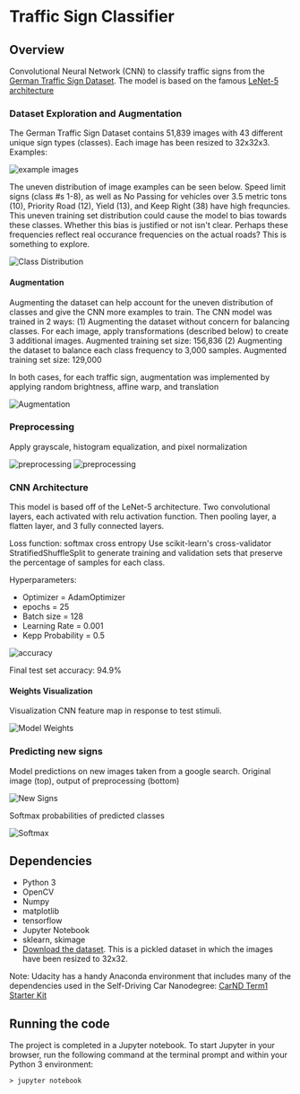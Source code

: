 # Traffic Sign Classifier

## Overview
Convolutional Neural Network (CNN) to classify traffic signs from the [German Traffic Sign Dataset](http://benchmark.ini.rub.de/?section=gtsrb&subsection=dataset). The model is based on the famous [LeNet-5 architecture](http://yann.lecun.com/exdb/lenet/)

### Dataset Exploration and Augmentation
The German Traffic Sign Dataset contains 51,839 images with 43 different unique sign types (classes). Each image has been resized to 32x32x3. Examples:

![example images](documentation_images/examples.png)

The uneven distribution of image examples can be seen below. Speed limit signs (class #s 1-8), as well as No Passing for vehicles over 3.5 metric tons (10), Priority Road (12), Yield (13), and Keep Right (38) have high frequncies. This uneven training set distribution could cause the model to bias towards these classes. Whether this bias is justified or not isn't clear. Perhaps these frequencies reflect real occurance frequencies on the actual roads? This is something to explore.

![Class Distribution](documentation_images/distribution.png)

#### Augmentation
Augmenting the dataset can help account for the uneven distribution of classes and give the CNN more examples to train. The CNN model was trained in 2 ways: (1) Augmenting the dataset without concern for balancing classes. For each image, apply transformations (described below) to create 3 additional images. Augmented training set size: 156,836 (2) Augmenting the dataset to balance each class frequency to 3,000 samples. Augmented training set size: 129,000

In both cases, for each traffic sign, augmentation was implemented by applying random brightness, affine warp, and translation

![Augmentation](documentation_images/augmentation.png)

### Preprocessing
Apply grayscale, histogram equalization, and pixel normalization 

![preprocessing](documentation_images/preprocessing1.png) ![preprocessing](documentation_images/preprocessing2.png)

### CNN Architecture
This model is based off of the LeNet-5 architecture. Two convolutional layers, each activated with relu activation function. Then pooling layer, a flatten layer, and 3 fully connected layers. 

Loss function: softmax cross entropy
Use scikit-learn's cross-validator StratifiedShuffleSplit to generate training and validation sets that preserve the percentage of samples for each class. 

Hyperparameters:
* Optimizer = AdamOptimizer
* epochs = 25
* Batch size = 128
* Learning Rate = 0.001
* Kepp Probability = 0.5

![accuracy](documentation_images/accuracy.png)

Final test set accuracy: 94.9%

#### Weights Visualization
Visualization CNN feature map in response to test stimuli. 

![Model Weights](documentation_images/weights.png)

### Predicting new signs
Model predictions on new images taken from a google search. Original image (top), output of preprocessing (bottom)

![New Signs](documentation_images/new_signs.png)

Softmax probabilities of predicted classes

![Softmax](documentation_images/softmax.png)




## Dependencies

* Python 3
* OpenCV
* Numpy
* matplotlib
* tensorflow
* Jupyter Notebook
* sklearn, skimage
* [Download the dataset](https://d17h27t6h515a5.cloudfront.net/topher/2016/November/581faac4_traffic-signs-data/traffic-signs-data.zip). This is a pickled dataset in which the images have been resized to 32x32.

Note: Udacity has a handy Anaconda environment that includes many of the dependencies used in the Self-Driving Car Nanodegree: [CarND Term1 Starter Kit](https://github.com/udacity/CarND-Term1-Starter-Kit/blob/master/README.md)

## Running the code 
The project is completed in a Jupyter notebook. 
To start Jupyter in your browser, run the following command at the terminal prompt and within your Python 3 environment:

`> jupyter notebook`

